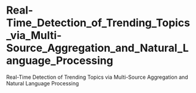 # Real-Time_Detection_of_Trending_Topics_via_Multi-Source_Aggregation_and_Natural_Language_Processing
Real-Time Detection of Trending Topics via Multi-Source  Aggregation and Natural Language Processing
